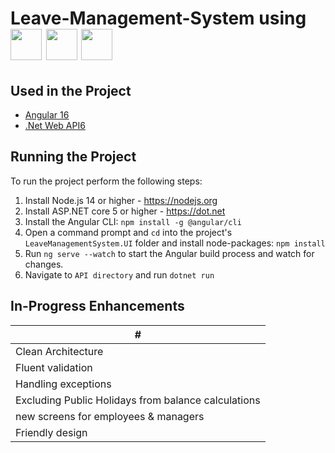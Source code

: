 # Leave-Management-System using  <img src="https://user-images.githubusercontent.com/25181517/121405754-b4f48f80-c95d-11eb-8893-fc325bde617f.png" width="50px" height="auto"/>  <img src="https://user-images.githubusercontent.com/25181517/183890595-779a7e64-3f43-4634-bad2-eceef4e80268.png" width="50px" height="auto"/> <img src="https://user-images.githubusercontent.com/25181517/186711335-a3729606-5a78-4496-9a36-06efcc74f800.png" width="50px" height="auto"/>

## Used in the Project 
- [Angular 16][ngdocumentation] 
- [.Net Web API6][dotnetdocumentationt]

[ngdocumentation]: https://angular.io/
[dotnetdocumentationt]: https://learn.microsoft.com/en-us/dotnet/core/whats-new/dotnet-6

## Running the Project

To run the project perform the following steps:
1. Install Node.js 14 or higher - https://nodejs.org
2. Install ASP.NET core 5 or higher - https://dot.net
3. Install the Angular CLI:
    `npm install -g @angular/cli`
4. Open a command prompt and `cd` into the project's `LeaveManagementSystem.UI` folder and install node-packages:
   `npm install`
5. Run `ng serve --watch` to start the Angular build process and watch for changes. 
7. Navigate to `API directory` and run
   `dotnet run`

## In-Progress Enhancements

| # | 
| ------------- | 
| Clean Architecture  | 
| Fluent validation | 
| Handling exceptions | 
| Excluding Public Holidays from balance calculations | 
| new screens for employees & managers | 
| Friendly design | 







